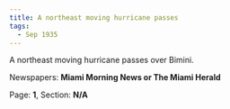 ```yaml
---  
title: A northeast moving hurricane passes  
tags:  
  - Sep 1935  
---  
```

  
A northeast moving hurricane passes over Bimini.  
  
Newspapers: **Miami Morning News or The Miami Herald**  
  
Page: **1**, Section: **N/A** 
